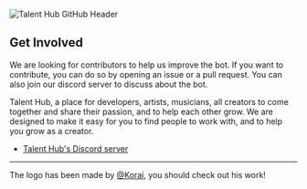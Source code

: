 ﻿![Talent Hub GitHub Header](https://github.com/TalentHubDiscord/.github/blob/main/images/GitHub_Header.png,)

## Get Involved

We are looking for contributors to help us improve the bot. If you want to contribute, you can do so by opening an issue or a pull request. You can also join our discord server to discuss about the bot.

Talent Hub, a place for developers, artists, musicians, all creators to come together and share their passion, and to help each other grow.
We are designed to make it easy for you to find people to work with, and to help you grow as a creator.

* [Talent Hub's Discord server](https://discord.gg/RvjSrJD5mj)

----
The logo has been made by [@Korai](https://www.instagram.com/korai.do.art/), you should check out his work!